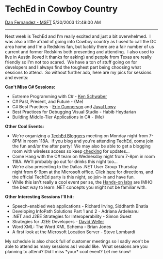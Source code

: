 <div id="page">

# TechEd in Cowboy Country

[Dan Fernandez -
MSFT](https://social.msdn.microsoft.com/profile/Dan%20Fernandez%20-%20MSFT)
5/30/2003 12:49:00 AM

-----

<div id="content">

Next week is TechEd and I'm really excited and just a bit
overwhelmed.  I was also a little afraid of going into Cowboy country
as I used to call the DC area home and I'm a Redskins fan, but luckily
there are a fair number of us current and former Redskins both
presenting and attending.  I also used to live in Austin (loved it
thanks for asking) and people from Texas are really friendly so I'm not
too scared.  We have a ton of stuff going on for developers and I always
find the toughest part being choosing what sessions to attend.  So
without further ado, here are my pics for sessions and events:

**Can't Miss C\# Sessions:**

  - Extreme Programming with C\# - [Ken
    Schwaber](http://www.cutter.com/consultants/schwaberk.html)
  - C\# Past, Present, and Future - (Me) 
  - C\# Best Practices - [Eric
    Gunnerson](http://www.gotdotnet.com/team/csharp/team/ericgu/default.aspx)
    and [Juval
    Lowy](http://www.microsoftregionaldirectors.com/Extranet/DirectorDetails.aspx?did=1146)
  - Best Practices for Debugging Visual Studio - Habib Heydarian
  - Building Middle-Tier Applications in C\# - (Me)

**Other Cool Events:**

  - We're organizing a [TechEd Bloggers](http://www.techedbloggers.net)
    meeting on Monday night from 7-8PM in room 118A.  If you blog and
    you're attending TechEd, come join the fun and/or the after party\! 
    We may also be able to get a blogging room with wireless access so
    keep [checking](http://www.techedbloggers.net) for updates...
  - Come Hang with the C\# team on Wednesday night from 7-8pm in room
    118A. We'll probably go out for drinks this night too...
  - We're also presenting to the Dallas .NET User Group Thursday
    night from 6-9pm at the Microsoft office. Click [here](%3Ca) for
    directions, and the official TechEd party is this night, so join-in
    and have fun.
  - While this isn't really a cool event per se, the [Hands-on
    labs](http://www.mymsevents.com/MyMSEvents/Content.Aspx?p=HOL.htm)
    are IMHO the best way to learn .NET concepts you might not be
    familiar with. 

**Other Interesting Sessions I'll hit:**

  - Speech-enabled web applications - Richard Irving, Siddharth Bhatia
  - Developing InfoPath Solutions Part 1 and 2 - Adriana Ardeleanu
  - .NET and J2EE Strategies for Interoperability - Simon Guest
  - Strategies for J2EE Developers - [David
    Weller](http://www.inkblog.com)
  - Word XML: The Word XML Schema - Brian Jones
  - A first look at the Microsoft Location Server - Steve Lombardi

My schedule is also chock full of customer meetings so I sadly won't be
able to attend as many sessions as I would like.  What sessions are you
planning to attend? Did I miss \*your\* cool event? Let me know\! 

</div>

</div>
